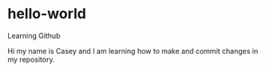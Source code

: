 # hello-world
Learning Github


Hi my name is Casey and I am learning how to make and commit changes in my repository. 
